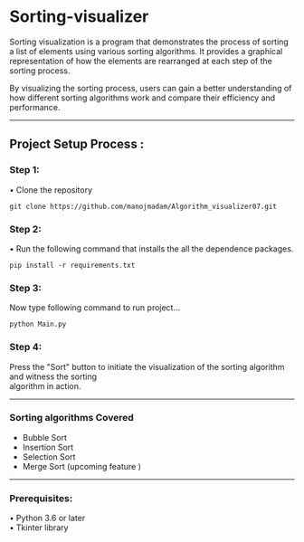 # Sorting-visualizer

Sorting visualization is a program that demonstrates the process of sorting a list of elements using various sorting algorithms. It provides a graphical representation of how the elements are rearranged at each step of the sorting process.

By visualizing the sorting process, users can gain a better understanding of how different sorting algorithms work and compare their efficiency and performance.
***


<h2>Project Setup Process :</h2>

<h3>Step 1:</h3> 

• Clone the repository 

``` git clone https://github.com/manojmadam/Algorithm_visualizer07.git ```

<h3>Step 2:</h3> 

• Run the following command that installs the all the dependence packages.


```pip install -r requirements.txt```

<h3>Step 3:</h3> 

Now type following command to run project...<br>


```python Main.py```<br>

<h3>Step 4:</h3> 

Press the "Sort" button to initiate the visualization of the sorting algorithm and witness the sorting<br>algorithm in action.

***
### Sorting algorithms Covered
- Bubble Sort
- Insertion Sort
- Selection Sort
- Merge Sort (upcoming feature )

***
<h3>Prerequisites:</h3>
• Python 3.6 or later <br>
• Tkinter library
